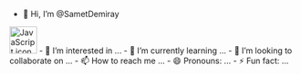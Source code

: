 - 👋 Hi, I’m @SametDemiray

<img data-v-2495b3ee="" srcset="https://img.icons8.com/?size=48&amp;id=tGvHBPJaKqEd&amp;format=png 1x, https://img.icons8.com/?size=96&amp;id=tGvHBPJaKqEd&amp;format=png 2x" width="48" height="48" alt="JavaScript icon">
- 👀 I’m interested in ...
- 🌱 I’m currently learning ...
- 💞️ I’m looking to collaborate on ...
- 📫 How to reach me ...
- 😄 Pronouns: ...
- ⚡ Fun fact: ...

<!---
SametDemiray/SametDemiray is a ✨ special ✨ repository because its `README.md` (this file) appears on your GitHub profile.
You can click the Preview link to take a look at your changes.
--->
